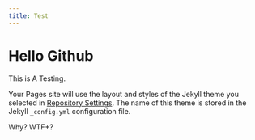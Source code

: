 ```yaml
---
title: Test
---
```

# Hello Github
This is A Testing.

Your Pages site will use the layout and styles of the Jekyll theme you selected in [Repository Settings](https://github.com/danicaStarR/danicaStarR.github.io/settings/pages). The name of this theme is stored in the Jekyll `_config.yml` configuration file.

Why? WTF+?
